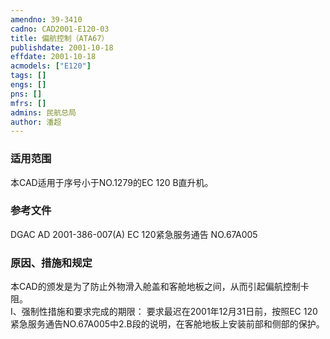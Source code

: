 ```yaml
---
amendno: 39-3410  
cadno: CAD2001-E120-03  
title: 偏航控制（ATA67）  
publishdate: 2001-10-18  
effdate: 2001-10-18  
acmodels: ["E120"]  
tags: []  
engs: []  
pns: []  
mfrs: []  
admins: 民航总局  
author: 潘超  
---
```

  
### 适用范围  
本CAD适用于序号小于NO.1279的EC 120 B直升机。  
  
<!--more-->  
### 参考文件  
  DGAC AD 2001-386-007(A)          EC 120紧急服务通告 NO.67A005  
  
### 原因、措施和规定  

  本CAD的颁发是为了防止外物滑入舱盖和客舱地板之间，从而引起偏航控制卡阻。  
I、强制性措施和要求完成的期限：     要求最迟在2001年12月31日前，按照EC 120紧急服务通告NO.67A005中2.B段的说明，在客舱地板上安装前部和侧部的保护。  

